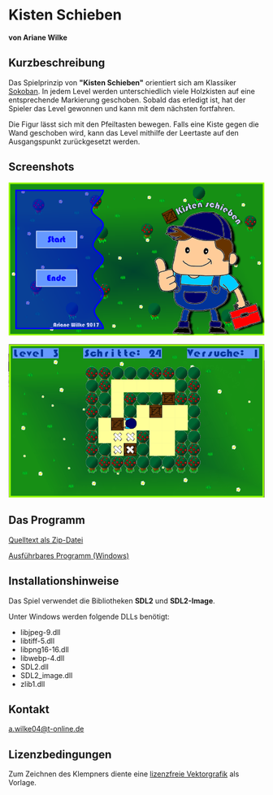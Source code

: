 
# Kisten Schieben

**von Ariane Wilke**

## Kurzbeschreibung

Das Spielprinzip von **"Kisten Schieben"** orientiert sich am Klassiker [Sokoban](https://en.wikipedia.org/wiki/Sokoban). In jedem Level werden unterschiedlich viele Holzkisten auf eine entsprechende Markierung geschoben. Sobald das erledigt ist, hat der Spieler das Level gewonnen und kann mit dem nächsten fortfahren.

Die Figur lässt sich mit den Pfeiltasten bewegen. Falls eine Kiste gegen die Wand geschoben wird, kann das Level mithilfe der Leertaste auf den Ausgangspunkt zurückgesetzt werden.

## Screenshots

![](menue-hg.png)

![](kisten_schieben2.png)

## Das Programm

[Quelltext als Zip-Datei](../releases/kisten_schieben_AWilke_201704.zip)

[Ausführbares Programm (Windows)](../executables/Kistenspiel_ArianeWilke_201704.exe)

## Installationshinweise

Das Spiel verwendet die Bibliotheken **SDL2** und **SDL2-Image**.

Unter Windows werden folgende DLLs benötigt:

* libjpeg-9.dll
* libtiff-5.dll
* libpng16-16.dll
* libwebp-4.dll
* SDL2.dll
* SDL2_image.dll
* zlib1.dll

## Kontakt

[a.wilke04@t-online.de](mailto:a.wilke04@t-online.de)

## Lizenzbedingungen

Zum Zeichnen des Klempners diente eine [lizenzfreie Vektorgrafik](https://de.123rf.com/photo_50297931_klempner-die-daumen-nach-oben.html) als Vorlage.
